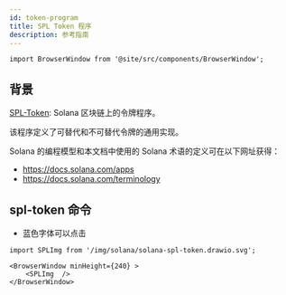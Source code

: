 ```yaml
---
id: token-program
title: SPL Token 程序
description: 参考指南
---
```


```mdx-code-block
import BrowserWindow from '@site/src/components/BrowserWindow';
```

## 背景

[SPL-Token](https://spl.solana.com/token): Solana 区块链上的令牌程序。

该程序定义了可替代和不可替代令牌的通用实现。

Solana 的编程模型和本文档中使用的 Solana 术语的定义可在以下网址获得：

-   https://docs.solana.com/apps
-   https://docs.solana.com/terminology

<!--
注释掉的内容
```mdx-code-block
import useBaseUrl from '@docusaurus/useBaseUrl';
import ThemedImage from '@theme/ThemedImage';

<ThemedImage
  alt="Docusaurus themed image"
  sources={{
    light: useBaseUrl('/img/solana-spl-token.drawio.svg'),
    dark: useBaseUrl('/img/solana-spl-token.drawio.svg'),
  }}
/>
``` -->

## spl-token 命令

-   蓝色字体可以点击

```mdx-code-block
import SPLImg from '/img/solana/solana-spl-token.drawio.svg';

<BrowserWindow minHeight={240} >
    <SPLImg  />
</BrowserWindow>
```
